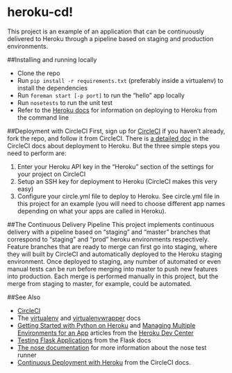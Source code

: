 heroku-cd!
=========

This project is an example of an application that can be continuously delivered to Heroku through a pipeline based on staging and production environments.

##Installing and running locally
* Clone the repo
* Run `pip install -r requirements.txt` (preferably inside a virtualenv) to install the dependencies
* Run `foreman start [-p port]` to run the “hello” app locally
* Run `nosetests` to run the unit test
* Refer to the [Heroku docs](https://devcenter.heroku.com/articles/getting-started-with-python) for information on deploying to Heroku from the command line

##Deployment with CircleCI
First, sign up for [CircleCI](https://circleci.com/) if you haven’t already, fork the repo, and follow it from CircleCI.
There is [a detailed doc](https://circleci.com/docs/continuous-deployment-with-heroku) in the CircleCI docs about deployment to Heroku. But the three simple steps you need to perform are:

1. Enter your Heroku API key in the “Heroku” section of the settings for your project on CircleCI
2. Setup an SSH key for deployment to Heroku (CircleCI makes this very easy)
3. Configure your circle.yml file to deploy to Heroku. See circle.yml file in this project for an example (you will need to choose different app names depending on what your apps are called in Heroku).

##The Continuous Delivery Pipeline
This project implements continuous delivery with a pipeline based on “staging” and “master” branches that correspond to “staging” and “prod” heroku environments respectively. Feature branches that are ready to merge can first go into staging, where they will built by CircleCI and automatically deployed to the Heroku staging environment. Once deployed to staging, any number of automated or even manual tests can be run before merging into master to push new features into production. Each merge is performed manually in this project, but the merge from staging to master, for example, could be automated.

##See Also
* [CircleCI](https://circleci.com/)
* The [virtualenv](http://virtualenv.readthedocs.org/en/latest/) and [virtualenvwrapper](http://virtualenvwrapper.readthedocs.org/en/latest/) docs
* [Getting Started with Python on Heroku](https://devcenter.heroku.com/articles/getting-started-with-python) and [Managing Multiple Environments for an App](https://devcenter.heroku.com/articles/multiple-environments) articles from the [Heroku Dev Center](https://devcenter.heroku.com/)
* [Testing Flask Applications](http://flask.pocoo.org/docs/testing/) from the Flask docs
* [The nose documentation](https://nose.readthedocs.org/en/latest/) for more information about the nose test runner
* [Continuous Deployment with Heroku](https://circleci.com/docs/continuous-deployment-with-heroku) from the CircleCI docs.
